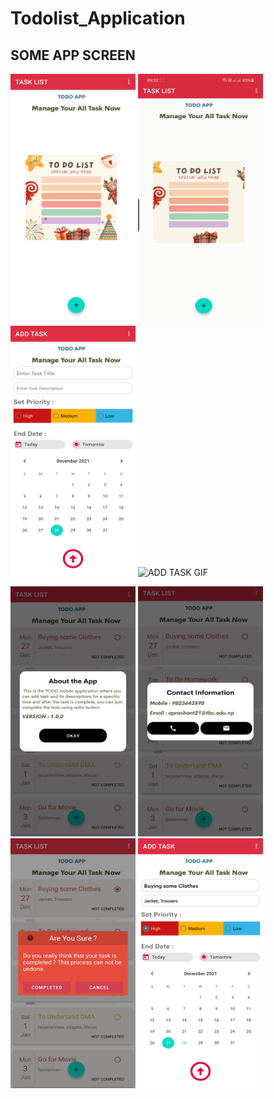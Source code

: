 # Todolist_Application


<h2> SOME APP SCREEN </h2>

<img src="images/no_data.jpg" alt="no_data_image" height="400px" width="200px" />     <img src="images/no_data.gif" alt="no_data_image" height="400px" width="200px" /> <img src="images/add_task.jpg" alt="ADD TASK IMAGE" height="400px" width="200px" />     <img src="images/add_task.gif" alt="ADD TASK GIF" height="400px" width="200px" />




<img src="images/about.jpg" alt="about" height="400px" width="200px" />     <img src="images/contact_ss.jpg" alt="contact" height="400px" width="200px" /> <img src="images/complete_delete_task.jpg" alt="delete" height="400px" width="200px" />     <img src="images/update_task.jpg" alt="update" height="400px" width="200px" />




  

